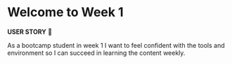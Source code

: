 # Welcome to Week 1

**USER STORY** 📘

As a bootcamp student in week 1 I want to feel confident with the tools and environment so I can succeed in learning the content weekly.
